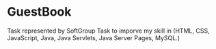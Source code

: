 # GuestBook
Task represented by SoftGroup
Task to imporve my skill in (HTML, CSS,  JavaScript, Java, Java Servlets, Java Server Pages, MySQL.)
